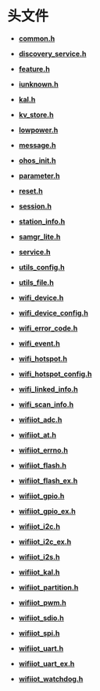 # 头文件<a name="ZH-CN_TOPIC_0000001055355036"></a>

-   **[common.h](common-h.md)**  

-   **[discovery\_service.h](discovery_service-h.md)**  

-   **[feature.h](feature-h.md)**  

-   **[iunknown.h](iunknown-h.md)**  

-   **[kal.h](kal-h.md)**  

-   **[kv\_store.h](kv_store-h.md)**  

-   **[lowpower.h](lowpower-h.md)**  

-   **[message.h](message-h.md)**  

-   **[ohos\_init.h](ohos_init-h.md)**  

-   **[parameter.h](parameter-h.md)**  

-   **[reset.h](reset-h.md)**  

-   **[session.h](session-h.md)**  

-   **[station\_info.h](station_info-h.md)**  

-   **[samgr\_lite.h](samgr_lite-h.md)**  

-   **[service.h](service-h.md)**  

-   **[utils\_config.h](utils_config-h.md)**  

-   **[utils\_file.h](utils_file-h.md)**  

-   **[wifi\_device.h](wifi_device-h.md)**  

-   **[wifi\_device\_config.h](wifi_device_config-h.md)**  

-   **[wifi\_error\_code.h](wifi_error_code-h.md)**  

-   **[wifi\_event.h](wifi_event-h.md)**  

-   **[wifi\_hotspot.h](wifi_hotspot-h.md)**  

-   **[wifi\_hotspot\_config.h](wifi_hotspot_config-h.md)**  

-   **[wifi\_linked\_info.h](wifi_linked_info-h.md)**  

-   **[wifi\_scan\_info.h](wifi_scan_info-h.md)**  

-   **[wifiiot\_adc.h](wifiiot_adc-h.md)**  

-   **[wifiiot\_at.h](wifiiot_at-h.md)**  

-   **[wifiiot\_errno.h](wifiiot_errno-h.md)**  

-   **[wifiiot\_flash.h](wifiiot_flash-h.md)**  

-   **[wifiiot\_flash\_ex.h](wifiiot_flash_ex-h.md)**  

-   **[wifiiot\_gpio.h](wifiiot_gpio-h.md)**  

-   **[wifiiot\_gpio\_ex.h](wifiiot_gpio_ex-h.md)**  

-   **[wifiiot\_i2c.h](wifiiot_i2c-h.md)**  

-   **[wifiiot\_i2c\_ex.h](wifiiot_i2c_ex-h.md)**  

-   **[wifiiot\_i2s.h](wifiiot_i2s-h.md)**  

-   **[wifiiot\_kal.h](wifiiot_kal-h.md)**  

-   **[wifiiot\_partition.h](wifiiot_partition-h.md)**  

-   **[wifiiot\_pwm.h](wifiiot_pwm-h.md)**  

-   **[wifiiot\_sdio.h](wifiiot_sdio-h.md)**  

-   **[wifiiot\_spi.h](wifiiot_spi-h.md)**  

-   **[wifiiot\_uart.h](wifiiot_uart-h.md)**  

-   **[wifiiot\_uart\_ex.h](wifiiot_uart_ex-h.md)**  

-   **[wifiiot\_watchdog.h](wifiiot_watchdog-h.md)**  


